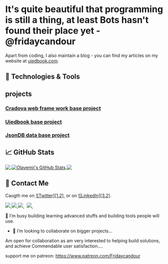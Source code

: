 #  It's quite beautiful that programming is still a thing, at least Bots hasn't found their place yet -@fridaycandour

Apart from coding, I also maintain a blog - you can find my articles on my website at [uiedbook.com](https://uiedbook.com/).

## 🔧 Technologies & Tools

## projects

<a href="https://github.com/fridaycandour/cradova">
<h3>Cradova web frame work base project</h3>
</a> 

<a href="https://github.com/fridaycandour/uiedbook.js">
<h3>Uiedbook base project</h3>
</a> 


<a href="https://github.com/fridaycandour/jsonDB">
<h3>JsonDB data base project</h3>
</a>  


## &#x1f4c8; GitHub Stats

<a href="https://github.com/fridaycandour/fridaycandour">
  <img align="center" src="https://github-readme-stats.vercel.app/api/top-langs/?username=olayemii&hide=java,html,tex&title_color=ffffff&text_color=c9cacc&icon_color=2bbc8a&bg_color=1d1f21&langs_count=3" />
</a>
<a href="https://github.com/fridaycandour/fridaycandour">
  <img align="center" src="https://github-readme-stats.vercel.app/api?username=olayemii&show_icons=true&line_height=27&count_private=true&title_color=ffffff&text_color=c9cacc&icon_color=2bbc8a&bg_color=1d1f21" alt="Olayemii's GitHub Stats" />
</a>

<a href="https://github.com/fridaycandour/jsonDB">
  <img align="center" src="https://github-readme-stats.vercel.app/api/pin/?username=olayemii&repo=flutter-ui-kits&title_color=ffffff&text_color=c9cacc&icon_color=2bbc8a&bg_color=1d1f21" />
</a>


## 🤝 Contact Me

Caugth me on [![Twitter][1.2]][1],  or on [![LinkedIn][3.2]][3].

<a href="https://api.whatsapp.com/send?phone=2349131131725&text=Hello%20Friday,%20I%20got%20your%20contact%20from%20your%20Github%20profile" alt="Connect on Whatsapp"> 
    <img src="https://img.shields.io/badge/WHATSAPP-%2325D366.svg?&style=for-the-badge&logo=whatsapp&logoColor=white" /> 
</a>
<a href="https://www.twitter.com/fridaycandour" alt="Follow Me on Twitter"> 
    <img src="https://img.shields.io/badge/twitter-%231DA1F2.svg?&style=for-the-badge&logo=twitter&logoColor=white" />
</a>
<a href="https://www.linkedin.com/in/uiedbook" alt="Connect on LinkedIn"> 
  <img src="https://img.shields.io/badge/linkedin-%230077B5.svg?&style=for-the-badge&logo=linkedin&logoColor=white" />
</a>&nbsp;
<a href="mailto:fridaymaxtour@gmail.com">
  <img src="https://img.shields.io/badge/email me-%23D14836.svg?&style=for-the-badge&logo=gmail&logoColor=white" />
</a>&nbsp;&nbsp;


<!-- links to your social media accounts -->

[1]: https://twitter.com/uiedbook
[2]: https://github.com/fridaycandour
[3]: https://www.linkedin.com/in/uiedbook/





<!--
**FridayCandour/FridayCandour** is a ✨ _special_ ✨ repository because its `README.md` (this file) appears on your GitHub profile.
Here are some ideas to get you started:
-->

 🔭 I’m busy building learning advanced stuffs and building tools people will use.
 
- 👯 I’m looking to collaborate on bigger projects...

Am open for collaboration as am very interested to helping build solutions, and achieve 
Commendable user satisfaction....

support me on patreon: https://www.patreon.com/Fridaycandour
